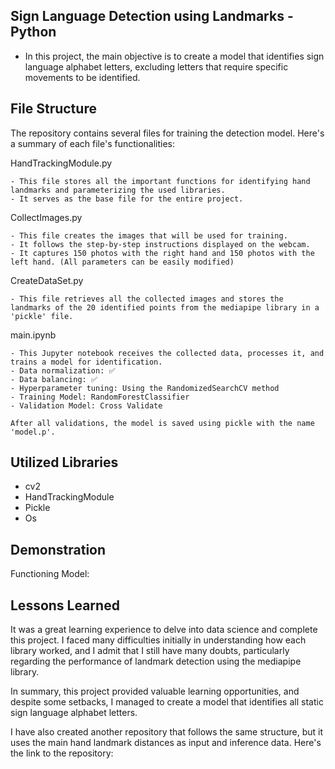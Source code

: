 Sign Language Detection using Landmarks - Python
-
- In this project, the main objective is to create a model that identifies sign language alphabet letters, excluding letters that require specific movements to be identified.

## File Structure

The repository contains several files for training the detection model. Here's a summary of each file's functionalities:

HandTrackingModule.py

    - This file stores all the important functions for identifying hand landmarks and parameterizing the used libraries.
    - It serves as the base file for the entire project.

CollectImages.py

    - This file creates the images that will be used for training.
    - It follows the step-by-step instructions displayed on the webcam.
    - It captures 150 photos with the right hand and 150 photos with the left hand. (All parameters can be easily modified)

CreateDataSet.py

    - This file retrieves all the collected images and stores the landmarks of the 20 identified points from the mediapipe library in a 'pickle' file.

main.ipynb

    - This Jupyter notebook receives the collected data, processes it, and trains a model for identification.
    - Data normalization: ✅
    - Data balancing: ✅
    - Hyperparameter tuning: Using the RandomizedSearchCV method
    - Training Model: RandomForestClassifier
    - Validation Model: Cross Validate

    After all validations, the model is saved using pickle with the name 'model.p'.

## Utilized Libraries

- cv2
- HandTrackingModule
- Pickle
- Os

## Demonstration

Functioning Model:


## Lessons Learned

It was a great learning experience to delve into data science and complete this project.
I faced many difficulties initially in understanding how each library worked, and I admit that I still have many doubts, particularly regarding the performance of landmark detection using the mediapipe library.

In summary, this project provided valuable learning opportunities, and despite some setbacks, I managed to create a model that identifies all static sign language alphabet letters.

I have also created another repository that follows the same structure, but it uses the main hand landmark distances as input and inference data. Here's the link to the repository:
